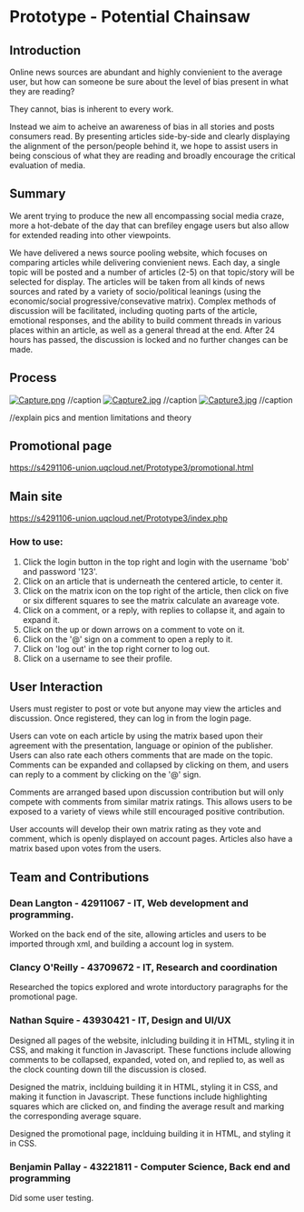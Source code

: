 # Prototype - Potential Chainsaw

## Introduction
Online news sources are abundant and highly convienient to the average user, but how can someone be sure about the level of bias present in what they are reading?

They cannot, bias is inherent to every work.

Instead we aim to acheive an awareness of bias in all stories and posts consumers read. By presenting articles side-by-side and clearly displaying the alignment of the person/people behind it, we hope to assist users in being conscious of what they are reading and broadly encourage the critical evaluation of media.

## Summary
We arent trying to produce the new all encompassing social media craze, more a hot-debate of the day that can brefiley engage users but also allow for extended reading into other viewpoints.

We have delivered a news source pooling website, which focuses on comparing articles while delivering convienient news. Each day, a single topic will be posted and a number of articles (2-5) on that topic/story will be selected for display. The articles will be taken from all kinds of news sources and rated by a variety of socio/political leanings (using the economic/social progressive/consevative matrix). Complex methods of discussion will be facilitated, including quoting parts of the article, emotional responses, and the ability to build comment threads in various places within an article, as well as a general thread at the end. After 24 hours has passed, the discussion is locked and no further changes can be made.

## Process

[![Capture.png](https://s20.postimg.org/ogvzhqnml/Capture.png)](https://postimg.org/image/dhas64x7d/)
//caption
[![Capture2.jpg](https://s20.postimg.org/qirvi8w7x/Capture2.jpg)](https://postimg.org/image/7dom8hhjt/)
//caption
[![Capture3.jpg](https://s20.postimg.org/5n5l7000t/Capture3.jpg)](https://postimg.org/image/6codjd0k9/)
//caption

//explain pics and mention limitations and theory


## Promotional page

https://s4291106-union.uqcloud.net/Prototype3/promotional.html

## Main site

https://s4291106-union.uqcloud.net/Prototype3/index.php

### How to use:
 1. Click the login button in the top right and login with the username 'bob' and password '123'.
 2. Click on an article that is underneath the centered article, to center it.
 3. Click on the matrix icon on the top right of the article, then click on five or six different squares to see the matrix calculate an avareage vote.
 4. Click on a comment, or a reply, with replies to collapse it, and again to expand it.
 5. Click on the up or down arrows on a comment to vote on it.
 6. Click on the '@' sign on a comment to open a reply to it.
 6. Click on 'log out' in the top right corner to log out.
 7. Click on a username to see their profile.

## User Interaction
Users must register to post or vote but anyone may view the articles and discussion. Once registered, they can log in from the login page.

Users can vote on each article by using the matrix based upon their agreement with the presentation, language or opinion of the publisher. Users can also rate each others comments that are made on the topic. Comments can be expanded and collapsed by clicking on them, and users can reply to a comment by clicking on the '@' sign.

Comments are arranged based upon discussion contribution but will only compete with comments from similar matrix ratings. This allows users to be exposed to a variety of views while still encouraged positive contribution.

User accounts will develop their own matrix rating as they vote and comment, which is openly displayed on account pages.
Articles also have a matrix based upon votes from the users.

## Team and Contributions

### Dean Langton - 42911067 - IT, Web development and programming.

Worked on the back end of the site, allowing articles and users to be imported through xml, and building a account log in system.

### Clancy O'Reilly - 43709672 - IT, Research and coordination 

Researched the topics explored and wrote intorductory paragraphs for the promotional page.

### Nathan Squire - 43930421 - IT, Design and UI/UX

Designed all pages of the website, inlcluding building it in HTML, styling it in CSS, and making it function in Javascript. These functions include allowing comments to be collapsed, expanded, voted on, and replied to, as well as the clock counting down till the discussion is closed.

Designed the matrix, inclduing building it in HTML, styling it in CSS, and making it function in Javascript. These functions include highlighting squares which are clicked on, and finding the average result and marking the corresponding average square.

Designed the promotional page, inclduing building it in HTML, and styling it in CSS.

### Benjamin Pallay - 43221811 - Computer Science, Back end and programming

Did some user testing.





